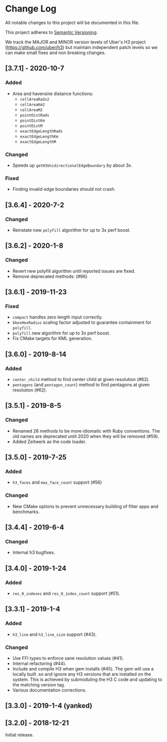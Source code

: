 # Change Log

All notable changes to this project will be documented in this file.

This project adheres to [Semantic Versioning](http://semver.org/).

We track the MAJOR and MINOR version levels of Uber's H3 project (https://github.com/uber/h3) but maintain independent patch levels so we can make small fixes and non breaking changes.

## [3.7.1] - 2020-10-7
### Added
- Area and haversine distance functions:
    - `cellAreaRads2`
    - `cellAreaKm2`
    - `cellAreaM2`
    - `pointDistRads`
    - `pointDistKm`
    - `pointDistM`
    - `exactEdgeLengthRads`
    - `exactEdgeLengthKm`
    - `exactEdgeLengthM`
 
### Changed
- Speeds up `getH3UnidirectionalEdgeBoundary` by about 3x.

### Fixed
- Finding invalid edge boundaries should not crash. 

## [3.6.4] - 2020-7-2
### Changed
- Reinstate new `polyfill` algorithm for up to 3x perf boost.

## [3.6.2] - 2020-1-8
### Changed
- Revert new polyfill algorithm until reported issues are fixed.
- Remove deprecated methods: (#66)

## [3.6.1] - 2019-11-23
### Fixed
- `compact` handles zero length input correctly.
- `bboxHexRadius` scaling factor adjusted to guarantee containment for `polyfill`.
- `polyfill` new algorithm for up to 3x perf boost.
- Fix CMake targets for KML generation.

## [3.6.0] - 2019-8-14
### Added
- `center_child` method to find center child at given resolution (#62).
- `pentagons` (and `pentagon_count`) method to find pentagons at given resolution (#62).

## [3.5.1] - 2019-8-5
### Changed
- Renamed 26 methods to be more idiomatic with Ruby conventions. The old names are deprecated until 2020 when they will be removed (#59).
- Added Zeitwerk as the code loader.

## [3.5.0] - 2019-7-25
### Added
- `h3_faces` and `max_face_count` support (#56)
### Changed
- New CMake options to prevent unnecessary building of filter apps and benchmarks.

## [3.4.4] - 2019-6-4
### Changed
- Internal h3 bugfixes.

## [3.4.0] - 2019-1-24
### Added
- `res_0_indexes` and `res_0_index_count` support (#51).

## [3.3.1] - 2019-1-4
### Added
- `h3_line` and `h3_line_size` support (#43).
### Changed
- Use FFI types to enforce sane resolution values (#41).
- Internal refactoring (#44).
- Include and compile H3 when gem installs (#45). The gem will use a locally built .so and ignore any H3 versions that are installed on the system. This is achieved by submoduling the H3 C code and updating to the matching version tag.
- Various documentation corrections.

## [3.3.0] - 2019-1-4 (yanked)

## [3.2.0] - 2018-12-21

Initial release.

